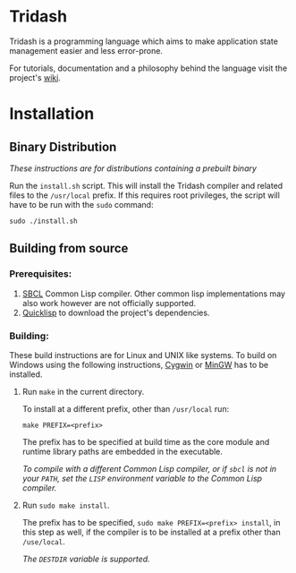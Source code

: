 Tridash
=======

Tridash is a programming language which aims to make application state
management easier and less error-prone.

For tutorials, documentation and a philosophy behind the language
visit the project's
[wiki](https://github.com/alex-gutev/tridash/wiki).


Installation
============

Binary Distribution
-------------------

_These instructions are for distributions containing a prebuilt binary_

Run the `install.sh` script. This will install the Tridash compiler
and related files to the `/usr/local` prefix. If this requires root
privileges, the script will have to be run with the `sudo` command:

`sudo ./install.sh`

Building from source
--------------------

### Prerequisites:

1. [SBCL](http://www.sbcl.org) Common Lisp compiler. Other common lisp
   implementations may also work however are not officially supported.
2. [Quicklisp](https://www.quicklisp.org/beta/) to download the
   project's dependencies.

### Building:

These build instructions are for Linux and UNIX like systems. To build
on Windows using the following instructions,
[Cygwin](https://www.cygwin.com) or [MinGW](http://www.mingw.org) has
to be installed.

1. Run `make` in the current directory.

   To install at a different prefix, other than `/usr/local` run:

   `make PREFIX=<prefix>`

   The prefix has to be specified at build time as the core module and
   runtime library paths are embedded in the executable.

   _To compile with a different Common Lisp compiler, or if `sbcl` is
   not in your `PATH`, set the `LISP` environment variable to the
   Common Lisp compiler._

2. Run `sudo make install`.

   The prefix has to be specified, `sudo make PREFIX=<prefix>
   install`, in this step as well, if the compiler is to be installed
   at a prefix other than `/use/local`.

   _The `DESTDIR` variable is supported._
